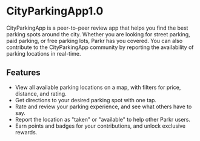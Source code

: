 # CityParkingApp1.0

CityParkingApp is a peer-to-peer review app that helps you find the best parking spots around the city. Whether you are looking for street parking, paid parking, or free parking lots, Parkr has you covered. You can also contribute to the CityParkingApp community by reporting the availability of parking locations in real-time.

## Features

- View all available parking locations on a map, with filters for price, distance, and rating.
- Get directions to your desired parking spot with one tap.
- Rate and review your parking experience, and see what others have to say.
- Report the location as "taken" or "available" to help other Parkr users.
- Earn points and badges for your contributions, and unlock exclusive rewards.

